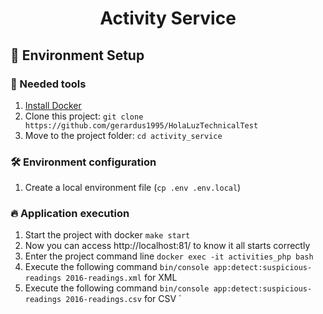 

<h1 align="center">
   Activity Service
</h1>


## 🚀 Environment Setup

### 🐳 Needed tools

1. [Install Docker](https://www.docker.com/get-started)
2. Clone this project: `git clone https://github.com/gerardus1995/HolaLuzTechnicalTest`
3. Move to the project folder: `cd activity_service`

### 🛠️ Environment configuration

1. Create a local environment file (`cp .env .env.local`) 

### 🔥 Application execution

1. Start the project with docker `make start`
2. Now you can access http://localhost:81/ to know it all starts correctly
3. Enter the project command line `docker exec -it activities_php bash`
4. Execute the following command `bin/console app:detect:suspicious-readings 2016-readings.xml` for XML
4. Execute the following command `bin/console app:detect:suspicious-readings 2016-readings.csv` for CSV
`